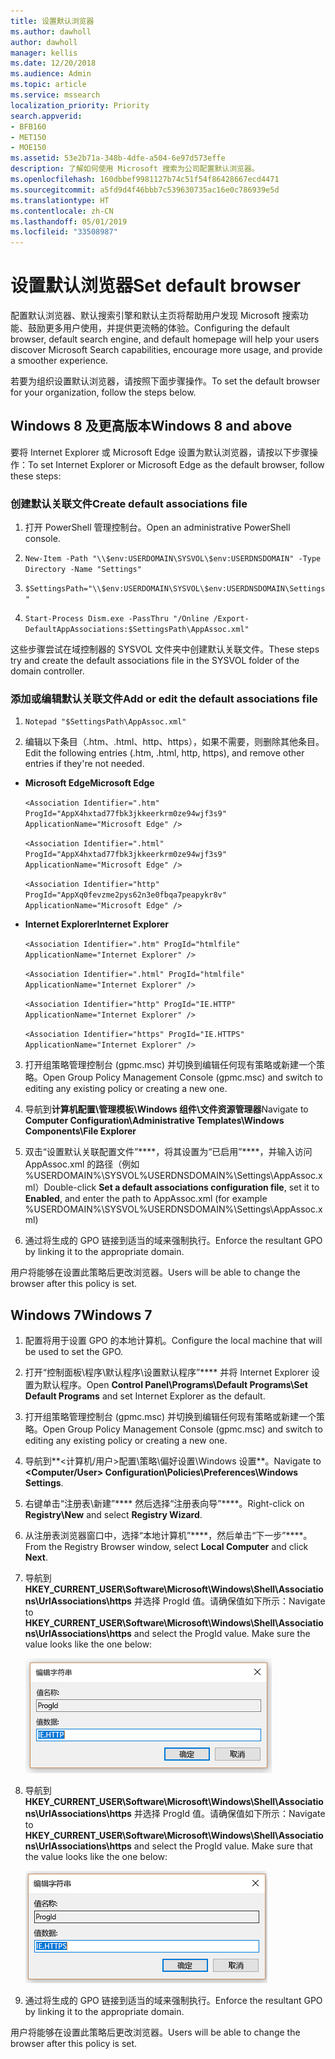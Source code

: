 ```yaml
---
title: 设置默认浏览器
ms.author: dawholl
author: dawholl
manager: kellis
ms.date: 12/20/2018
ms.audience: Admin
ms.topic: article
ms.service: mssearch
localization_priority: Priority
search.appverid:
- BFB160
- MET150
- MOE150
ms.assetid: 53e2b71a-348b-4dfe-a504-6e97d573effe
description: 了解如何使用 Microsoft 搜索为公司配置默认浏览器。
ms.openlocfilehash: 160dbbef9981127b74c51f54f86428667ecd4471
ms.sourcegitcommit: a5fd9d4f46bbb7c539630735ac16e0c786939e5d
ms.translationtype: HT
ms.contentlocale: zh-CN
ms.lasthandoff: 05/01/2019
ms.locfileid: "33508987"
---
```

# <a name="set-default-browser"></a><span data-ttu-id="aa0e0-103">设置默认浏览器</span><span class="sxs-lookup"><span data-stu-id="aa0e0-103">Set default browser</span></span>

<span data-ttu-id="aa0e0-104">配置默认浏览器、默认搜索引擎和默认主页将帮助用户发现 Microsoft 搜索功能、鼓励更多用户使用，并提供更流畅的体验。</span><span class="sxs-lookup"><span data-stu-id="aa0e0-104">Configuring the default browser, default search engine, and default homepage will help your users discover Microsoft Search capabilities, encourage more usage, and provide a smoother experience.</span></span>
  
<span data-ttu-id="aa0e0-105">若要为组织设置默认浏览器，请按照下面步骤操作。</span><span class="sxs-lookup"><span data-stu-id="aa0e0-105">To set the default browser for your organization, follow the steps below.</span></span>
  
## <a name="windows-8-and-above"></a><span data-ttu-id="aa0e0-106">Windows 8 及更高版本</span><span class="sxs-lookup"><span data-stu-id="aa0e0-106">Windows 8 and above</span></span>

<span data-ttu-id="aa0e0-107">要将 Internet Explorer 或 Microsoft Edge 设置为默认浏览器，请按以下步骤操作：</span><span class="sxs-lookup"><span data-stu-id="aa0e0-107">To set Internet Explorer or Microsoft Edge as the default browser, follow these steps:</span></span>
  
### <a name="create-default-associations-file"></a><span data-ttu-id="aa0e0-108">创建默认关联文件</span><span class="sxs-lookup"><span data-stu-id="aa0e0-108">Create default associations file</span></span>

1. <span data-ttu-id="aa0e0-109">打开 PowerShell 管理控制台。</span><span class="sxs-lookup"><span data-stu-id="aa0e0-109">Open an administrative PowerShell console.</span></span>
    
2.  `New-Item -Path "\\$env:USERDOMAIN\SYSVOL\$env:USERDNSDOMAIN" -Type Directory -Name "Settings"`
    
3.  `$SettingsPath="\\$env:USERDOMAIN\SYSVOL\$env:USERDNSDOMAIN\Settings"`
    
4.  `Start-Process Dism.exe -PassThru "/Online /Export-DefaultAppAssociations:$SettingsPath\AppAssoc.xml"`
    
<span data-ttu-id="aa0e0-110">这些步骤尝试在域控制器的 SYSVOL 文件夹中创建默认关联文件。</span><span class="sxs-lookup"><span data-stu-id="aa0e0-110">These steps try and create the default associations file in the SYSVOL folder of the domain controller.</span></span>
  
### <a name="add-or-edit-the-default-associations-file"></a><span data-ttu-id="aa0e0-111">添加或编辑默认关联文件</span><span class="sxs-lookup"><span data-stu-id="aa0e0-111">Add or edit the default associations file</span></span>

1. `Notepad "$SettingsPath\AppAssoc.xml"`
    
2. <span data-ttu-id="aa0e0-112">编辑以下条目（.htm、.html、http、https），如果不需要，则删除其他条目。</span><span class="sxs-lookup"><span data-stu-id="aa0e0-112">Edit the following entries (.htm, .html, http, https), and remove other entries if they're not needed.</span></span>
    
  - <span data-ttu-id="aa0e0-113">**Microsoft Edge**</span><span class="sxs-lookup"><span data-stu-id="aa0e0-113">**Microsoft Edge**</span></span>
    
     `<Association Identifier=".htm" ProgId="AppX4hxtad77fbk3jkkeerkrm0ze94wjf3s9" ApplicationName="Microsoft Edge" />`
  
     `<Association Identifier=".html" ProgId="AppX4hxtad77fbk3jkkeerkrm0ze94wjf3s9" ApplicationName="Microsoft Edge" />`
  
     `<Association Identifier="http" ProgId="AppXq0fevzme2pys62n3e0fbqa7peapykr8v" ApplicationName="Microsoft Edge" />`
    
  - <span data-ttu-id="aa0e0-114">**Internet Explorer**</span><span class="sxs-lookup"><span data-stu-id="aa0e0-114">**Internet Explorer**</span></span>
    
     `<Association Identifier=".htm" ProgId="htmlfile" ApplicationName="Internet Explorer" />`
  
     `<Association Identifier=".html" ProgId="htmlfile" ApplicationName="Internet Explorer" />`
  
     `<Association Identifier="http" ProgId="IE.HTTP" ApplicationName="Internet Explorer" />`
  
     `<Association Identifier="https" ProgId="IE.HTTPS" ApplicationName="Internet Explorer" />`
    
3. <span data-ttu-id="aa0e0-115">打开组策略管理控制台 (gpmc.msc) 并切换到编辑任何现有策略或新建一个策略。</span><span class="sxs-lookup"><span data-stu-id="aa0e0-115">Open Group Policy Management Console (gpmc.msc) and switch to editing any existing policy or creating a new one.</span></span>
    
1. <span data-ttu-id="aa0e0-116">导航到**计算机配置\管理模板\Windows 组件\文件资源管理器**</span><span class="sxs-lookup"><span data-stu-id="aa0e0-116">Navigate to **Computer Configuration\Administrative Templates\Windows Components\File Explorer**</span></span>
    
2. <span data-ttu-id="aa0e0-117">双击“设置默认关联配置文件”\*\*\*\*，将其设置为“已启用”\*\*\*\*，并输入访问 AppAssoc.xml 的路径（例如 %USERDOMAIN%\SYSVOL\%USERDNSDOMAIN%\Settings\AppAssoc.xml）</span><span class="sxs-lookup"><span data-stu-id="aa0e0-117">Double-click **Set a default associations configuration file**, set it to **Enabled**, and enter the path to AppAssoc.xml (for example %USERDOMAIN%\SYSVOL\%USERDNSDOMAIN%\Settings\AppAssoc.xml)</span></span>
    
4. <span data-ttu-id="aa0e0-118">通过将生成的 GPO 链接到适当的域来强制执行。</span><span class="sxs-lookup"><span data-stu-id="aa0e0-118">Enforce the resultant GPO by linking it to the appropriate domain.</span></span>
    
<span data-ttu-id="aa0e0-119">用户将能够在设置此策略后更改浏览器。</span><span class="sxs-lookup"><span data-stu-id="aa0e0-119">Users will be able to change the browser after this policy is set.</span></span>
  
## <a name="windows-7"></a><span data-ttu-id="aa0e0-120">Windows 7</span><span class="sxs-lookup"><span data-stu-id="aa0e0-120">Windows 7</span></span>

1. <span data-ttu-id="aa0e0-121">配置将用于设置 GPO 的本地计算机。</span><span class="sxs-lookup"><span data-stu-id="aa0e0-121">Configure the local machine that will be used to set the GPO.</span></span>
    
1. <span data-ttu-id="aa0e0-122">打开“控制面板\程序\默认程序\设置默认程序”\*\*\*\* 并将 Internet Explorer 设置为默认程序。</span><span class="sxs-lookup"><span data-stu-id="aa0e0-122">Open **Control Panel\Programs\Default Programs\Set Default Programs** and set Internet Explorer as the default.</span></span> 
    
2. <span data-ttu-id="aa0e0-123">打开组策略管理控制台 (gpmc.msc) 并切换到编辑任何现有策略或新建一个策略。</span><span class="sxs-lookup"><span data-stu-id="aa0e0-123">Open Group Policy Management Console (gpmc.msc) and switch to editing any existing policy or creating a new one.</span></span>
    
1. <span data-ttu-id="aa0e0-124">导航到**\<计算机/用户\>配置\策略\偏好设置\Windows 设置**。</span><span class="sxs-lookup"><span data-stu-id="aa0e0-124">Navigate to **\<Computer/User\> Configuration\Policies\Preferences\Windows Settings**.</span></span>
    
2. <span data-ttu-id="aa0e0-125">右键单击“注册表\新建”\*\*\*\* 然后选择“注册表向导”\*\*\*\*。</span><span class="sxs-lookup"><span data-stu-id="aa0e0-125">Right-click on **Registry\New** and select **Registry Wizard**.</span></span>
    
3. <span data-ttu-id="aa0e0-126">从注册表浏览器窗口中，选择“本地计算机”\*\*\*\*，然后单击“下一步”\*\*\*\*。</span><span class="sxs-lookup"><span data-stu-id="aa0e0-126">From the Registry Browser window, select **Local Computer** and click **Next**.</span></span>
    
4. <span data-ttu-id="aa0e0-p101">导航到 **HKEY_CURRENT_USER\Software\Microsoft\Windows\Shell\Associations\UrlAssociations\https** 并选择 ProgId 值。请确保值如下所示：</span><span class="sxs-lookup"><span data-stu-id="aa0e0-p101">Navigate to **HKEY_CURRENT_USER\Software\Microsoft\Windows\Shell\Associations\UrlAssociations\https** and select the ProgId value. Make sure the value looks like the one below:</span></span> 
    
    ![在编辑字符串中选择 ProgID 值](media/f6173dcc-b898-4967-8c40-4b0fe411a92b.png)
  
5. <span data-ttu-id="aa0e0-p102">导航到 **HKEY_CURRENT_USER\Software\Microsoft\Windows\Shell\Associations\UrlAssociations\https** 并选择 ProgId 值。请确保值如下所示：</span><span class="sxs-lookup"><span data-stu-id="aa0e0-p102">Navigate to **HKEY_CURRENT_USER\Software\Microsoft\Windows\Shell\Associations\UrlAssociations\https** and select the ProgId value. Make sure that the value looks like the one below:</span></span> 
    
    ![在编辑字符串中选择 HTTPS 的 ProgId](media/3519e13b-4fe7-4d15-946c-82fd50fc49bb.png)
  
3. <span data-ttu-id="aa0e0-133">通过将生成的 GPO 链接到适当的域来强制执行。</span><span class="sxs-lookup"><span data-stu-id="aa0e0-133">Enforce the resultant GPO by linking it to the appropriate domain.</span></span>
    
<span data-ttu-id="aa0e0-134">用户将能够在设置此策略后更改浏览器。</span><span class="sxs-lookup"><span data-stu-id="aa0e0-134">Users will be able to change the browser after this policy is set.</span></span>